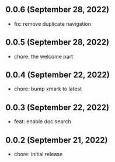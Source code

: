 ## 0.0.6 (September 28, 2022)

- fix: remove duplicate navigation

## 0.0.5 (September 28, 2022)

- chore: the welcome part

## 0.0.4 (September 22, 2022)

- chore: bump xmark to latest

## 0.0.3 (September 22, 2022)

- feat: enable doc search

## 0.0.2 (September 21, 2022)

- chore: initial release
